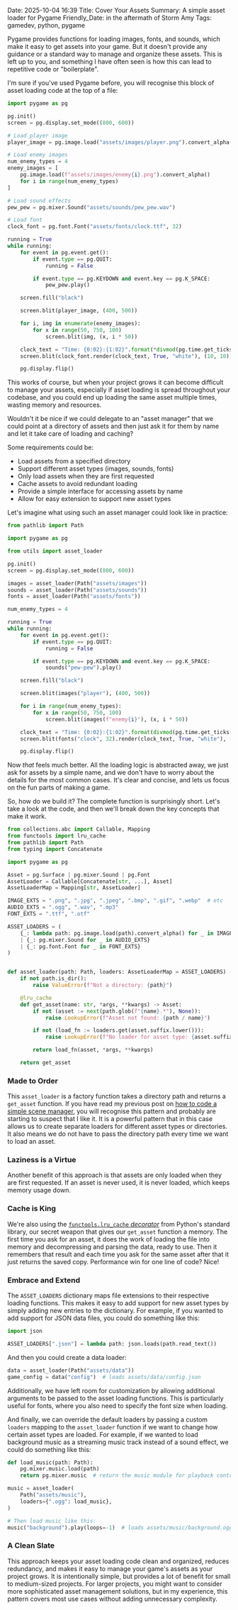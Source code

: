 Date: 2025-10-04 16:39
Title: Cover Your Assets
Summary: A simple asset loader for Pygame
Friendly_Date: in the aftermath of Storm Amy
Tags: gamedev, python, pygame


Pygame provides functions for loading images, fonts, and sounds, which make it
easy to get assets into your game. But it doesn't provide any guidance or a
standard way to manage and organize these assets. This is left up to you, and
something I have often seen is how this can lead to repetitive code or
"boilerplate".

I'm sure if you've used Pygame before, you will recognise this block of asset
loading code at the top of a file:

```python
import pygame as pg

pg.init()
screen = pg.display.set_mode((800, 600))

# Load player image
player_image = pg.image.load("assets/images/player.png").convert_alpha()

# Load enemy images
num_enemy_types = 4
enemy_images = [
    pg.image.load(f"assets/images/enemy{i}.png").convert_alpha()
    for i in range(num_enemy_types)
]

# Load sound effects
pew_pew = pg.mixer.Sound("assets/sounds/pew_pew.wav")

# Load font
clock_font = pg.font.Font("assets/fonts/clock.ttf", 32)

running = True
while running:
    for event in pg.event.get():
        if event.type == pg.QUIT:
            running = False

        if event.type == pg.KEYDOWN and event.key == pg.K_SPACE:
            pew_pew.play()

    screen.fill("black")

    screen.blit(player_image, (400, 500))

    for i, img in enumerate(enemy_images):
        for x in range(50, 750, 100)
            screen.blit(img, (x, i * 50))

    clock_text = "Time: {0:02}:{1:02}".format(*divmod(pg.time.get_ticks() // 1000, 60))
    screen.blit(clock_font.render(clock_text, True, "white"), (10, 10))

    pg.display.flip()
```

This works of course, but when your project grows it can become difficult to
manage your assets, especially if asset loading is spread throughout your
codebase, and you could end up loading the same asset multiple times, wasting
memory and resources.

Wouldn't it be nice if we could delegate to an "asset manager" that we could
point at a directory of assets and then just ask it for them by name and let
it take care of loading and caching?

Some requirements could be:

- Load assets from a specified directory
- Support different asset types (images, sounds, fonts)
- Only load assets when they are first requested
- Cache assets to avoid redundant loading
- Provide a simple interface for accessing assets by name
- Allow for easy extension to support new asset types

Let's imagine what using such an asset manager could look like in practice:

```python
from pathlib import Path

import pygame as pg

from utils import asset_loader

pg.init()
screen = pg.display.set_mode((800, 600))

images = asset_loader(Path("assets/images"))
sounds = asset_loader(Path("assets/sounds"))
fonts = asset_loader(Path("assets/fonts"))

num_enemy_types = 4

running = True
while running:
    for event in pg.event.get():
        if event.type == pg.QUIT:
            running = False

        if event.type == pg.KEYDOWN and event.key == pg.K_SPACE:
            sounds("pew-pew").play()

    screen.fill("black")

    screen.blit(images("player"), (400, 500))

    for i in range(num_enemy_types):
        for x in range(50, 750, 100)
            screen.blit(images(f"enemy{i}"), (x, i * 50))

    clock_text = "Time: {0:02}:{1:02}".format(divmod(pg.time.get_ticks() // 1000, 60))
    screen.blit(fonts("clock", 32).render(clock_text, True, "white"), (10, 10))

    pg.display.flip()
```

Now _that_ feels much better. All the loading logic is abstracted away, we just
ask for assets by a simple name, and we don't have to worry about the details
for the most common cases. It's clear and concise, and lets us focus on the fun
parts of making a game.

So, how do we build it? The complete function is surprisingly short. Let's take
a look at the code, and then we'll break down the key concepts that make it
work.

```python
from collections.abc import Callable, Mapping
from functools import lru_cache
from pathlib import Path
from typing import Concatenate

import pygame as pg

Asset = pg.Surface | pg.mixer.Sound | pg.Font
AssetLoader = Callable[Concatenate[str, ...], Asset]
AssetLoaderMap = Mapping[str, AssetLoader]

IMAGE_EXTS = ".png", ".jpg", ".jpeg", ".bmp", ".gif", ".webp"  # etc
AUDIO_EXTS = ".ogg", ".wav", ".mp3"
FONT_EXTS = ".ttf", ".otf"

ASSET_LOADERS = (
    {_: lambda path: pg.image.load(path).convert_alpha() for _ in IMAGE_EXTS}
    | {_: pg.mixer.Sound for _ in AUDIO_EXTS}
    | {_: pg.font.Font for _ in FONT_EXTS}
)


def asset_loader(path: Path, loaders: AssetLoaderMap = ASSET_LOADERS) -> AssetLoader:
    if not path.is_dir():
        raise ValueError(f"Not a directory: {path}")

    @lru_cache
    def get_asset(name: str, *args, **kwargs) -> Asset:
        if not (asset := next(path.glob(f"{name}.*"), None)):
            raise LookupError(f"Asset not found: {path / name}")

        if not (load_fn := loaders.get(asset.suffix.lower())):
            raise LookupError(f"No loader for asset type: {asset.suffix}")

        return load_fn(asset, *args, **kwargs)

    return get_asset
```

### Made to Order

This `asset_loader` is a factory function takes a directory path and returns a
`get_asset` function. If you have read my previous post on [how to code a simple
scene manager][1], you will recognise this pattern and probably are starting to
suspect that I like it. It is a powerful pattern that in this case allows us to
create separate loaders for different asset types or directories. It also means
we do not have to pass the directory path every time we want to load an asset.

### Laziness is a Virtue

Another benefit of this approach is that assets are only loaded when they are
first requested. If an asset is never used, it is never loaded, which keeps
memory usage down.

### Cache is King

We're also using the [`functools.lru_cache` _decorator_][2] from Python's standard
library, our secret weapon that gives our `get_asset` function a memory.  The
first time you ask for an asset, it does the work of loading the file into
memory and decompressing and parsing the data, ready to use. Then it remembers
that result and each time you ask for the same asset after that it just returns
the saved copy. Performance win for one line of code? Nice!

### Embrace and Extend

The `ASSET_LOADERS` dictionary maps file extensions to their respective loading
functions. This makes it easy to add support for new asset types by simply
adding new entries to the dictionary. For example, if you wanted to add support
for JSON data files, you could do something like this:

```python
import json

ASSET_LOADERS[".json"] = lambda path: json.loads(path.read_text())
```

And then you could create a data loader:

```python
data = asset_loader(Path("assets/data"))
game_config = data("config")  # loads assets/data/config.json
```

Additionally, we have left room for customization by allowing additional
arguments to be passed to the asset loading functions. This is particularly
useful for fonts, where you also need to specify the font size when loading.

And finally, we can override the default loaders by passing a custom `loaders`
mapping to the `asset_loader` function if we want to change how certain asset
types are loaded. For example, if we wanted to load background music as a
streaming music track instead of a sound effect, we could do something like this:

```python
def load_music(path: Path):
    pg.mixer.music.load(path)
    return pg.mixer.music  # return the music module for playback control

music = asset_loader(
    Path("assets/music"),
    loaders={".ogg": load_music},
)

# Then load music like this:
music("background").play(loops=-1)  # loads assets/music/background.ogg
```

### A Clean Slate

This approach keeps your asset loading code clean and organized, reduces
redundancy, and makes it easy to manage your game's assets as your project
grows. It is intentionally simple, but provides a lot of benefit for small to
medium-sized projects. For larger projects, you might want to consider more
sophisticated asset management solutions, but in my experience, this pattern
covers most use cases without adding unnecessary complexity.


[1]: /a-change-of-scene.html
[2]: https://docs.python.org/3/library/functools.html#functools.lru_cache
